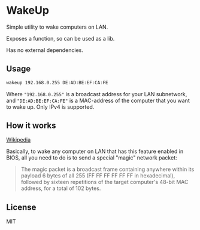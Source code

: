# WakeUp

Simple utility to wake computers on LAN.

Exposes a function, so can be used as a lib.

Has no external dependencies.

## Usage

```sh
wakeup 192.168.0.255 DE:AD:BE:EF:CA:FE
```

Where `"192.168.0.255"` is a broadcast address for your LAN subnetwork, and `"DE:AD:BE:EF:CA:FE"` is a MAC-address of the computer that you want to wake up.
Only IPv4 is supported.

## How it works

[Wikipedia](https://en.wikipedia.org/wiki/Wake-on-LAN)

Basically, to wake any computer on LAN that has this feature enabled in BIOS, all you need to do is to send a special "magic" network packet:

> The magic packet is a broadcast frame containing anywhere within its payload 6 bytes of all 255 (FF FF FF FF FF FF in hexadecimal), followed by sixteen repetitions of the target computer's 48-bit MAC address, for a total of 102 bytes.

## License

MIT
